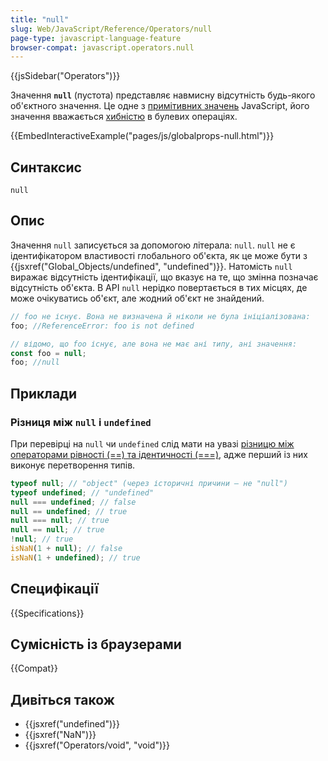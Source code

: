```yaml
---
title: "null"
slug: Web/JavaScript/Reference/Operators/null
page-type: javascript-language-feature
browser-compat: javascript.operators.null
---
```


{{jsSidebar("Operators")}}

Значення **`null`** (пустота) представляє навмисну відсутність будь-якого об'єктного значення. Це одне з [примітивних значень](/uk/docs/Glossary/Primitive) JavaScript, його значення вважається [хибністю](/uk/docs/Glossary/Falsy) в булевих операціях.

{{EmbedInteractiveExample("pages/js/globalprops-null.html")}}

## Синтаксис

```js-nolint
null
```

## Опис

Значення `null` записується за допомогою літерала: `null`.
`null` не є ідентифікатором властивості глобального об'єкта, як це може бути з {{jsxref("Global_Objects/undefined", "undefined")}}. Натомість `null` виражає відсутність ідентифікації, що вказує на те, що змінна позначає відсутність об'єкта. В API `null` нерідко повертається в тих місцях, де може очікуватись об'єкт, але жодний об'єкт не знайдений.

```js
// foo не існує. Вона не визначена й ніколи не була ініціалізована:
foo; //ReferenceError: foo is not defined
```

```js
// відомо, що foo існує, але вона не має ані типу, ані значення:
const foo = null;
foo; //null
```

## Приклади

### Різниця між `null` і `undefined`

При перевірці на `null` чи `undefined` слід мати на увазі [різницю між операторами рівності (==) та ідентичності (===)](/uk/docs/Web/JavaScript/Reference/Operators), адже перший із них виконує перетворення типів.

```js
typeof null; // "object" (через історичні причини – не "null")
typeof undefined; // "undefined"
null === undefined; // false
null == undefined; // true
null === null; // true
null == null; // true
!null; // true
isNaN(1 + null); // false
isNaN(1 + undefined); // true
```

## Специфікації

{{Specifications}}

## Сумісність із браузерами

{{Compat}}

## Дивіться також

- {{jsxref("undefined")}}
- {{jsxref("NaN")}}
- {{jsxref("Operators/void", "void")}}
